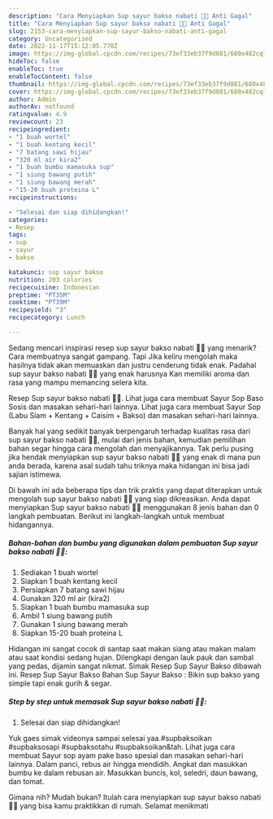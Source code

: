 ```yaml
---
description: "Cara Menyiapkan Sup sayur bakso nabati 🥕🥬 Anti Gagal"
title: "Cara Menyiapkan Sup sayur bakso nabati 🥕🥬 Anti Gagal"
slug: 2153-cara-menyiapkan-sup-sayur-bakso-nabati-anti-gagal
category: Uncategorized
date: 2022-11-17T15:12:05.770Z
image: https://img-global.cpcdn.com/recipes/73ef33eb37f9d881/680x482cq70/sup-sayur-bakso-nabati-foto-resep-utama.jpg
hideToc: false
enableToc: true
enableTocContent: false
thumbnail: https://img-global.cpcdn.com/recipes/73ef33eb37f9d881/680x482cq70/sup-sayur-bakso-nabati-foto-resep-utama.jpg
cover: https://img-global.cpcdn.com/recipes/73ef33eb37f9d881/680x482cq70/sup-sayur-bakso-nabati-foto-resep-utama.jpg
author: Admin
authorAv: notfound
ratingvalue: 4.9
reviewcount: 23
recipeingredient:
- "1 buah wortel"
- "1 buah kentang kecil"
- "7 batang sawi hijau"
- "320 ml air kira2"
- "1 buah bumbu mamasuka sup"
- "1 siung bawang putih"
- "1 siung bawang merah"
- "15-20 buah proteina L"
recipeinstructions:

- "Selesai dan siap dihidangkan!"
categories:
- Resep
tags:
- sup
- sayur
- bakso

katakunci: sup sayur bakso 
nutrition: 203 calories
recipecuisine: Indonesian
preptime: "PT35M"
cooktime: "PT39M"
recipeyield: "3"
recipecategory: Lunch

---
```



Sedang mencari inspirasi resep sup sayur bakso nabati 🥕🥬 yang menarik? Cara membuatnya sangat gampang. Tapi Jika keliru mengolah maka hasilnya tidak akan memuaskan dan justru cenderung tidak enak. Padahal sup sayur bakso nabati 🥕🥬 yang enak harusnya Kan memiliki aroma dan rasa yang mampu memancing selera kita.


Resep Sup sayur bakso nabati 🥕🥬. Lihat juga cara membuat Sayur Sop Baso Sosis dan masakan sehari-hari lainnya. Lihat juga cara membuat Sayur Sop (Labu Siam + Kentang + Caisim + Bakso) dan masakan sehari-hari lainnya.

Banyak hal yang sedikit banyak berpengaruh terhadap kualitas rasa dari sup sayur bakso nabati 🥕🥬, mulai dari jenis bahan, kemudian pemilihan bahan segar hingga cara mengolah dan menyajikannya. Tak perlu pusing jika hendak menyiapkan sup sayur bakso nabati 🥕🥬 yang enak di mana pun anda berada, karena asal sudah tahu triknya maka hidangan ini bisa jadi sajian istimewa.


Di bawah ini ada beberapa tips dan trik praktis yang dapat diterapkan untuk mengolah sup sayur bakso nabati 🥕🥬 yang siap dikreasikan. Anda dapat menyiapkan Sup sayur bakso nabati 🥕🥬 menggunakan 8 jenis bahan dan 0 langkah pembuatan. Berikut ini langkah-langkah untuk membuat hidangannya.

<!--inarticleads1-->

##### Bahan-bahan dan bumbu yang digunakan dalam pembuatan Sup sayur bakso nabati 🥕🥬:

1. Sediakan 1 buah wortel
1. Siapkan 1 buah kentang kecil
1. Persiapkan 7 batang sawi hijau
1. Gunakan 320 ml air (kira2)
1. Siapkan 1 buah bumbu mamasuka sup
1. Ambil 1 siung bawang putih
1. Gunakan 1 siung bawang merah
1. Siapkan 15-20 buah proteina L


Hidangan ini sangat cocok di santap saat makan siang atau makan malam atau saat kondisi sedang hujan. Dilengkapi dengan lauk pauk dan sambal yang pedas, dijamin sangat nikmat. Simak Resep Sup Sayur Bakso dibawah ini. Resep Sup Sayur Bakso Bahan Sup Sayur Bakso : Bikin sup bakso yang simple tapi enak gurih &amp; segar. 

<!--inarticleads2-->

##### Step by step untuk memasak Sup sayur bakso nabati 🥕🥬:


1. Selesai dan siap dihidangkan!

Yuk gaes simak videonya sampai selesai yaa.#supbaksoikan #supbaksosapi #supbaksotahu #supbaksoikan&amp;tah. Lihat juga cara membuat Sayur sop ayam pake baso spesial dan masakan sehari-hari lainnya. Dalam panci, rebus air hingga mendidih. Angkat dan masukkan bumbu ke dalam rebusan air. Masukkan buncis, kol, seledri, daun bawang, dan tomat. 

Gimana nih? Mudah bukan? Itulah cara menyiapkan sup sayur bakso nabati 🥕🥬 yang bisa kamu praktikkan di rumah. Selamat menikmati

